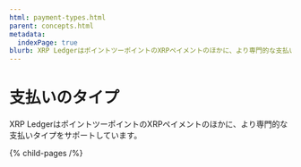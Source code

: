 ```yaml
---
html: payment-types.html
parent: concepts.html
metadata:
  indexPage: true
blurb: XRP LedgerはポイントツーポイントのXRPペイメントのほかに、より専門的な支払いタイプをサポートしています。
---
```

# 支払いのタイプ

XRP LedgerはポイントツーポイントのXRPペイメントのほかに、より専門的な支払いタイプをサポートしています。

{% child-pages /%}
